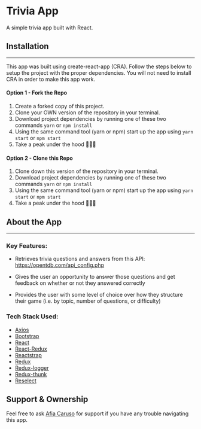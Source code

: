 # Trivia App

A simple trivia app built with React.

## Installation

---

This app was built using create-react-app (CRA). Follow the steps below to setup the project with the proper dependencies. You will not need to install CRA in order to make this app work.

#### Option 1 - Fork the Repo

1. Create a forked copy of this project.
2. Clone your OWN version of the repository in your terminal.
3. Download project dependencies by running one of these two commands `yarn` or `npm install`
4. Using the same command tool (yarn or npm) start up the app using `yarn start` or `npm start`
5. Take a peak under the hood 👩🏾‍🔧

#### Option 2 - Clone this Repo

1. Clone down this version of the repository in your terminal.
2. Download project dependencies by running one of these two commands `yarn` or `npm install`
3. Using the same command tool (yarn or npm) start up the app using `yarn start` or `npm start`
4. Take a peak under the hood 👩🏾‍🔧

## About the App

---

### Key Features:

- Retrieves trivia questions and answers from this API: https://opentdb.com/api_config.php

- Gives the user an opportunity to answer those questions and get feedback on whether or not they answered correctly
- Provides the user with some level of choice over how they structure their game (i.e. by topic, number of questions, or difficulty)






### Tech Stack Used:

- [Axios](https://github.com/axios/axios)
- [Bootstrap](https://getbootstrap.com/)
- [React](https://reactjs.org/)
- [React-Redux](https://react-redux.js.org/)
- [Reactstrap](https://reactstrap.github.io/)
- [Redux](https://redux.js.org/)
- [Redux-logger](https://www.npmjs.com/package/redux-logger)
- [Redux-thunk](https://www.npmjs.com/package/redux-thunk)
- [Reselect](https://github.com/reduxjs/reselect)


## Support & Ownership

Feel free to ask [Afia Caruso](afia.caruso@gmail.com) for support if you have any trouble navigating this app.
